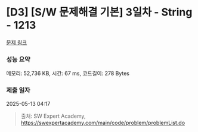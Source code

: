 # [D3] [S/W 문제해결 기본] 3일차 - String - 1213 

[문제 링크](https://swexpertacademy.com/main/code/problem/problemDetail.do?contestProbId=AV14P0c6AAUCFAYi) 

### 성능 요약

메모리: 52,736 KB, 시간: 67 ms, 코드길이: 278 Bytes

### 제출 일자

2025-05-13 04:17



> 출처: SW Expert Academy, https://swexpertacademy.com/main/code/problem/problemList.do